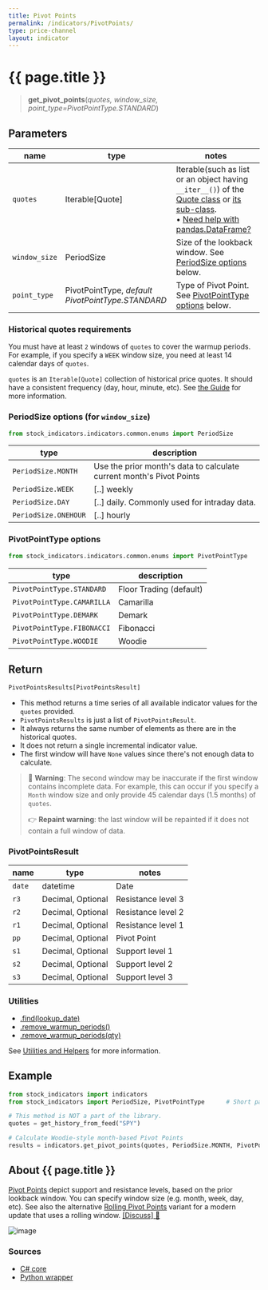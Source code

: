 ```yaml
---
title: Pivot Points
permalink: /indicators/PivotPoints/
type: price-channel
layout: indicator
---
```


# {{ page.title }}

><span class="indicator-syntax">**get_pivot_points**(*quotes, window_size, point_type=PivotPointType.STANDARD*)</span>

## Parameters

| name | type | notes
| -- |-- |--
| `quotes` | Iterable[Quote] | Iterable(such as list or an object having `__iter__()`) of the [Quote class]({{site.baseurl}}/guide/#historical-quotes) or [its sub-class]({{site.baseurl}}/guide/#using-custom-quote-classes). <br><span class='qna-dataframe'> • [Need help with pandas.DataFrame?]({{site.baseurl}}/guide/#using-pandasdataframe)</span>
| `window_size` | PeriodSize | Size of the lookback window. See [PeriodSize options](#periodsize-options-for-window_size) below.
| `point_type` | PivotPointType, *default PivotPointType.STANDARD* | Type of Pivot Point. See [PivotPointType options](#pivotpointtype-options) below.

### Historical quotes requirements

You must have at least `2` windows of `quotes` to cover the warmup periods.  For example, if you specify a `WEEK` window size, you need at least 14 calendar days of `quotes`.

`quotes` is an `Iterable[Quote]` collection of historical price quotes.  It should have a consistent frequency (day, hour, minute, etc).  See [the Guide]({{site.baseurl}}/guide/#historical-quotes) for more information.

### PeriodSize options (for `window_size`)

```python
from stock_indicators.indicators.common.enums import PeriodSize
```

| type | description
|-- |--
| `PeriodSize.MONTH` | Use the prior month's data to calculate current month's Pivot Points
| `PeriodSize.WEEK` | [..] weekly
| `PeriodSize.DAY` | [..] daily.  Commonly used for intraday data.
| `PeriodSize.ONEHOUR` | [..] hourly

### PivotPointType options

```python
from stock_indicators.indicators.common.enums import PivotPointType
```

| type | description
|-- |--
| `PivotPointType.STANDARD` | Floor Trading (default)
| `PivotPointType.CAMARILLA` | Camarilla
| `PivotPointType.DEMARK` | Demark
| `PivotPointType.FIBONACCI` | Fibonacci
| `PivotPointType.WOODIE` | Woodie

## Return

```python
PivotPointsResults[PivotPointsResult]
```

- This method returns a time series of all available indicator values for the `quotes` provided.
- `PivotPointsResults` is just a list of `PivotPointsResult`.
- It always returns the same number of elements as there are in the historical quotes.
- It does not return a single incremental indicator value.
- The first window will have `None` values since there's not enough data to calculate.

> &#128681; **Warning**: The second window may be inaccurate if the first window contains incomplete data.  For example, this can occur if you specify a `Month` window size and only provide 45 calendar days (1.5 months) of `quotes`.
>
> &#128073; **Repaint warning**: the last window will be repainted if it does not contain a full window of data.

### PivotPointsResult

| name | type | notes
| -- |-- |--
| `date` | datetime | Date
| `r3` | Decimal, Optional | Resistance level 3
| `r2` | Decimal, Optional | Resistance level 2
| `r1` | Decimal, Optional | Resistance level 1
| `pp` | Decimal, Optional | Pivot Point
| `s1` | Decimal, Optional | Support level 1
| `s2` | Decimal, Optional | Support level 2
| `s3` | Decimal, Optional | Support level 3

### Utilities

- [.find(lookup_date)]({{site.baseurl}}/utilities#find-indicator-result-by-date)
- [.remove_warmup_periods()]({{site.baseurl}}/utilities#remove-warmup-periods)
- [.remove_warmup_periods(qty)]({{site.baseurl}}/utilities#remove-warmup-periods)

See [Utilities and Helpers]({{site.baseurl}}/utilities#utilities-for-indicator-results) for more information.

## Example

```python
from stock_indicators import indicators
from stock_indicators import PeriodSize, PivotPointType      # Short path, version >= 0.8.1

# This method is NOT a part of the library.
quotes = get_history_from_feed("SPY")

# Calculate Woodie-style month-based Pivot Points
results = indicators.get_pivot_points(quotes, PeriodSize.MONTH, PivotPointType.WOODIE);
```

## About {{ page.title }}

[Pivot Points](https://en.wikipedia.org/wiki/Pivot_point_(technical_analysis)) depict support and resistance levels, based on the prior lookback window.  You can specify window size (e.g. month, week, day, etc).
See also the alternative [Rolling Pivot Points](../RollingPivots#content) variant for a modern update that uses a rolling window.
[[Discuss] &#128172;]({{site.dotnet.repo}}/discussions/274 "Community discussion about this indicator")

![image]({{site.dotnet.charts}}/PivotPoints.png)

### Sources

- [C# core]({{site.dotnet.src}}/m-r/PivotPoints/PivotPoints.Series.cs)
- [Python wrapper]({{site.python.src}}/pivot_points.py)
